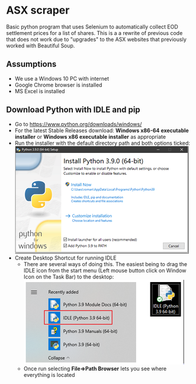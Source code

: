 # ASX scraper

Basic python program that uses Selenium to automatically collect EOD settlement prices for a list of shares. This is a a rewrite of previous code that does not work due to "upgrades" to the ASX websites that previously worked with Beautiful Soup.

## Assumptions

 - We use a Windows 10 PC with internet
 - Google Chrome browser is installed
 - MS Excel is installed

## Download Python with IDLE and pip

- Go to https://www.python.org/downloads/windows/
- For the latest Stable Releases download: **Windows x86-64 executable installer** or **Windows x86 executable installer** as appropriate
- Run the installer with the default directory path and both options ticked:
![alt text](images/PythonInstall.png "Python Install")
- Create Desktop Shortcut for running IDLE
  - There are several ways of doing this. The easiest being to drag the IDLE icon from the start menu (Left mouse button click on Window Icon on the Task Bar) to the desktop:
![alt text](images/PythonInstall2.png "Python Desktop Shortcut")
  - Once run selecting **File=>Path Browser** lets you see where everything is located